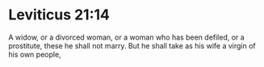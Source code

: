 # Leviticus 21:14

A widow, or a divorced woman, or a woman who has been defiled, or a prostitute, these he shall not marry. But he shall take as his wife a virgin of his own people,
